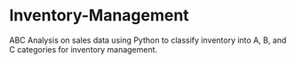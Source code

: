 # Inventory-Management
ABC Analysis on sales data using Python to classify inventory into A, B, and C categories for inventory management.
